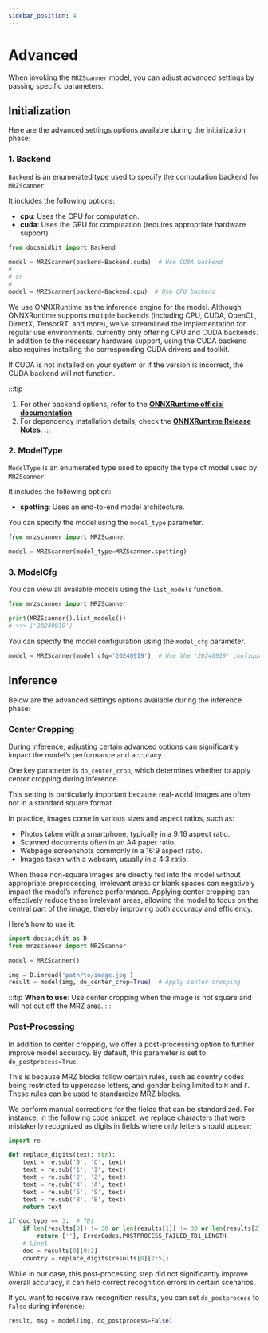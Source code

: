 ```yaml
---
sidebar_position: 4
---
```


# Advanced

When invoking the `MRZScanner` model, you can adjust advanced settings by passing specific parameters.

## Initialization

Here are the advanced settings options available during the initialization phase:

### 1. Backend

`Backend` is an enumerated type used to specify the computation backend for `MRZScanner`.

It includes the following options:

- **cpu**: Uses the CPU for computation.
- **cuda**: Uses the GPU for computation (requires appropriate hardware support).

```python
from docsaidkit import Backend

model = MRZScanner(backend=Backend.cuda)  # Use CUDA backend
#
# or
#
model = MRZScanner(backend=Backend.cpu)  # Use CPU backend
```

We use ONNXRuntime as the inference engine for the model. Although ONNXRuntime supports multiple backends (including CPU, CUDA, OpenCL, DirectX, TensorRT, and more), we’ve streamlined the implementation for regular use environments, currently only offering CPU and CUDA backends. In addition to the necessary hardware support, using the CUDA backend also requires installing the corresponding CUDA drivers and toolkit.

If CUDA is not installed on your system or if the version is incorrect, the CUDA backend will not function.

:::tip

1. For other backend options, refer to the [**ONNXRuntime official documentation**](https://onnxruntime.ai/docs/execution-providers/index.html).
2. For dependency installation details, check the [**ONNXRuntime Release Notes**](https://onnxruntime.ai/docs/execution-providers/CUDA-ExecutionProvider.html#requirements).
   :::

### 2. ModelType

`ModelType` is an enumerated type used to specify the type of model used by `MRZScanner`.

It includes the following option:

- **spotting**: Uses an end-to-end model architecture.

You can specify the model using the `model_type` parameter.

```python
from mrzscanner import MRZScanner

model = MRZScanner(model_type=MRZScanner.spotting)
```

### 3. ModelCfg

You can view all available models using the `list_models` function.

```python
from mrzscanner import MRZScanner

print(MRZScanner().list_models())
# >>> ['20240919']
```

You can specify the model configuration using the `model_cfg` parameter.

```python
model = MRZScanner(model_cfg='20240919')  # Use the '20240919' configuration
```

## Inference

Below are the advanced settings options available during the inference phase:

### Center Cropping

During inference, adjusting certain advanced options can significantly impact the model’s performance and accuracy.

One key parameter is `do_center_crop`, which determines whether to apply center cropping during inference.

This setting is particularly important because real-world images are often not in a standard square format.

In practice, images come in various sizes and aspect ratios, such as:

- Photos taken with a smartphone, typically in a 9:16 aspect ratio.
- Scanned documents often in an A4 paper ratio.
- Webpage screenshots commonly in a 16:9 aspect ratio.
- Images taken with a webcam, usually in a 4:3 ratio.

When these non-square images are directly fed into the model without appropriate preprocessing, irrelevant areas or blank spaces can negatively impact the model’s inference performance. Applying center cropping can effectively reduce these irrelevant areas, allowing the model to focus on the central part of the image, thereby improving both accuracy and efficiency.

Here’s how to use it:

```python
import docsaidkit as D
from mrzscanner import MRZScanner

model = MRZScanner()

img = D.imread('path/to/image.jpg')
result = model(img, do_center_crop=True)  # Apply center cropping
```

:::tip
**When to use**: Use center cropping when the image is not square and will not cut off the MRZ area.
:::

### Post-Processing

In addition to center cropping, we offer a post-processing option to further improve model accuracy. By default, this parameter is set to `do_postprocess=True`.

This is because MRZ blocks follow certain rules, such as country codes being restricted to uppercase letters, and gender being limited to `M` and `F`. These rules can be used to standardize MRZ blocks.

We perform manual corrections for the fields that can be standardized. For instance, in the following code snippet, we replace characters that were mistakenly recognized as digits in fields where only letters should appear:

```python
import re

def replace_digits(text: str):
    text = re.sub('0', 'O', text)
    text = re.sub('1', 'I', text)
    text = re.sub('2', 'Z', text)
    text = re.sub('4', 'A', text)
    text = re.sub('5', 'S', text)
    text = re.sub('8', 'B', text)
    return text

if doc_type == 3:  # TD1
    if len(results[0]) != 30 or len(results[1]) != 30 or len(results[2]) != 30:
        return [''], ErrorCodes.POSTPROCESS_FAILED_TD1_LENGTH
    # Line1
    doc = results[0][0:2]
    country = replace_digits(results[0][2:5])
```

While in our case, this post-processing step did not significantly improve overall accuracy, it can help correct recognition errors in certain scenarios.

If you want to receive raw recognition results, you can set `do_postprocess` to `False` during inference:

```python
result, msg = model(img, do_postprocess=False)
```
